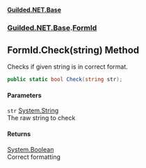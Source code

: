 
#### [Guilded.NET.Base](index 'index')
### [Guilded.NET.Base](index#Guilded_NET_Base 'Guilded.NET.Base').[FormId](FormId 'Guilded.NET.Base.FormId')
## FormId.Check(string) Method
Checks if given string is in correct format.  
```csharp
public static bool Check(string str);
```

#### Parameters
<a name='Guilded_NET_Base_FormId_Check(string)_str'></a>
`str` [System.String](https://docs.microsoft.com/en-us/dotnet/api/System.String 'System.String')  
The raw string to check
  

#### Returns
[System.Boolean](https://docs.microsoft.com/en-us/dotnet/api/System.Boolean 'System.Boolean')  
Correct formatting
